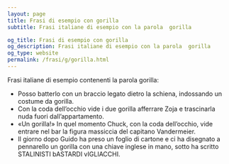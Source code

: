 ```yaml
---
layout: page
title: Frasi di esempio con gorilla 
subtitle: Frasi italiane di esempio con la parola  gorilla

og_title: Frasi di esempio con gorilla 
og_description: Frasi italiane di esempio con la parola  gorilla
og_type: website
permalink: /frasi/g/gorilla.html
---
```


Frasi italiane di esempio contenenti la parola gorilla:


- Posso batterlo con un braccio legato dietro la schiena, indossando un costume da gorilla.
- Con la coda dell’occhio vide i due gorilla afferrare Zoja e trascinarla nuda fuori dall’appartamento.
- «Un gorilla!» In quel momento Chuck, con la coda dell’occhio, vide entrare nel bar la figura massiccia del capitano Vandermeier.
- Il giorno dopo Guido ha preso un foglio di cartone e ci ha disegnato a pennarello un gorilla con una chiave inglese in mano, sotto ha scritto STALINISTI bASTARDI vIGLIACCHI.
